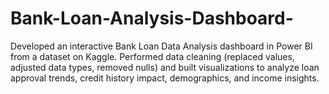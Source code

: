 # Bank-Loan-Analysis-Dashboard-
Developed an interactive Bank Loan Data Analysis dashboard in Power BI from a dataset on Kaggle. Performed data cleaning (replaced values, adjusted data types, removed nulls) and built visualizations to analyze loan approval trends, credit history impact, demographics, and income insights.
